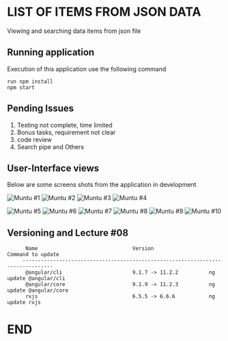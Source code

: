 # LIST OF ITEMS FROM JSON DATA

Viewing and searching data items from json file


## Running application

Execution of this application use the following command

```
run npm install
npm start

```

## Pending Issues

1. Testing not complete, time limited
2. Bonus tasks, requirement not clear
3. code review
4. Search pipe and Others

## User-Interface views 

 Below are some screens shots from the application in development

![ Muntu #1 ](https://github.com/LINOSNCHENA/outOfAmsterdam/blob/master/amsterdam/src/assets/page%20(1).png)
![ Muntu #2 ](https://github.com/LINOSNCHENA/outOfAmsterdam/blob/master/amsterdam/src/assets/page%20(2).png)
![ Muntu #3 ](https://github.com/LINOSNCHENA/outOfAmsterdam/blob/master/amsterdam/src/assets/page%20(3).png)
![ Muntu #4 ](https://github.com/LINOSNCHENA/outOfAmsterdam/blob/master/amsterdam/src/assets/page%20(4).png)

![ Muntu #5 ](https://github.com/LINOSNCHENA/outOfAmsterdam/blob/master/amsterdam/src/assets/page%20(5).png)
![ Muntu #6 ](https://github.com/LINOSNCHENA/outOfAmsterdam/blob/master/amsterdam/src/assets/page%20(6).png)
![ Muntu #7 ](https://github.com/LINOSNCHENA/outOfAmsterdam/blob/master/amsterdam/src/assets/page%20(7).png)
![ Muntu #8 ](https://github.com/LINOSNCHENA/outOfAmsterdam/blob/master/amsterdam/src/assets/page%20(8).png)
![ Muntu #9 ](https://github.com/LINOSNCHENA/outOfAmsterdam/blob/master/amsterdam/src/assets/page%20(9).png)
![ Muntu #10 ](https://github.com/LINOSNCHENA/outOfAmsterdam/blob/master/amsterdam/src/assets/page%20(10).png)

## Versioning and Lecture #08

```
      Name                               Version                  Command to update
     --------------------------------------------------------------------------------
      @angular/cli                       9.1.7 -> 11.2.2          ng update @angular/cli
      @angular/core                      9.1.9 -> 11.2.3          ng update @angular/core
      rxjs                               6.5.5 -> 6.6.6           ng update rxjs
```

# END